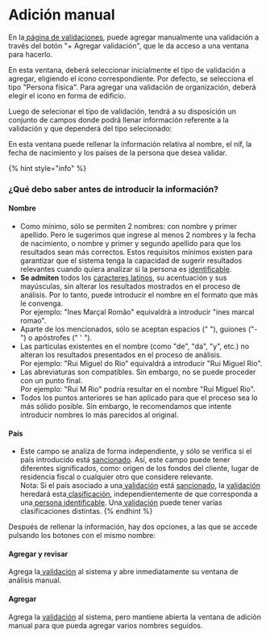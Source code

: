 # Adición manual

En la[ página de validaciones](./), puede agregar manualmente una validación a través del botón "+ Agregar validación", que le da acceso a una ventana para hacerlo.

En esta ventana, deberá seleccionar inicialmente el tipo de validación a agregar, eligiendo el icono correspondiente. Por defecto, se selecciona el tipo "Persona física". Para agregar una validación de organización, deberá elegir el icono en forma de edificio.

Luego de selecionar el tipo de validación, tendrá a su disposición un conjunto de campos donde podrá llenar información referente a la validación y que dependerá del tipo selecionado:



En esta ventana puede rellenar la información relativa al nombre, el nif, la fecha de nacimiento y los países de la persona que desea validar.

{% hint style="info" %}
### &#x20;¿Qué debo saber antes de introducir la información?

#### Nombre

* Como mínimo, sólo se permiten 2 nombres: con nombre y primer apellido. Pero le sugerimos que ingrese al menos 2 nombres y la fecha de nacimiento, o nombre y primer y segundo apellido para que los resultados sean más correctos. Estos requisitos mínimos existen para garantizar que el sistema tenga la capacidad de sugerir resultados relevantes cuando quiera analizar si la persona es [identificable](../../glossario/glossario-aplicacao.md#pessoa-identificavel).
* **Se admiten** todos los [caracteres latinos](https://en.wikipedia.org/wiki/ISO/IEC\_8859-1), su acentuación y sus mayúsculas, sin alterar los resultados mostrados en el proceso de análisis. Por lo tanto, puede introducir el nombre en el formato que más le convenga.\
  Por ejemplo: "Ines Marçal Romão" equivaldrá a introducir "ines marcal romao".
* Aparte de los mencionados, sólo se aceptan espacios (" "), guiones ("-") o apóstrofes (" ' ").
* Las partículas existentes en el nombre (como "de", "da", "y", etc.) no alteran los resultados presentados en el proceso de análisis.\
  Por ejemplo: "Rui Miguel do Rio" equivaldrá a introducir "Rui Miguel Rio".
* Las abreviaturas son compatibles. Sin embargo, no se puede proceder con un punto final.\
  Por ejemplo: "Rui M Rio" podría resultar en el nombre "Rui Miguel Rio".
* Todos los puntos anteriores se han aplicado para que el proceso sea lo más sólido posible. Sin embargo, le recomendamos que intente introducir nombres lo más parecidos al original.

#### País

* Este campo se analiza de forma independiente, y sólo se verifica si el país introducido está [sancionado](../../glossario/glossario-aplicacao.md#pais-sancionado). Así, este campo puede tener diferentes significados, como: origen de los fondos del cliente, lugar de residencia fiscal o cualquier otro que considere relevante.\
  Nota: Si el país asociado a una[ validación](../../glossario/glossario-aplicacao.md#validacion) está [sancionado](../../glossario/glossario-aplicacao.md#pais-sancionado), la [validación](../../glossario/glossario-aplicacao.md#validacion) heredará esta[ clasificación](../../glossario/glossario-aplicacao.md#validacion), independientemente de que corresponda a una[ persona identificable](../../glossario/glossario-aplicacao.md#persona-identificable). Una[ validación](../../glossario/glossario-aplicacao.md#validacion) puede tener varias clasificaciones distintas.&#x20;
{% endhint %}

Después de rellenar la información, hay dos opciones, a las que se accede pulsando los botones con el mismo nombre:

#### Agregar y revisar

Agrega la[ validación](../../glossario/glossario-aplicacao.md#validacion) al sistema y abre inmediatamente su ventana de análisis manual.

#### Agregar&#x20;

Agrega la [validación](../../glossario/glossario-aplicacao.md#validacion) al sistema, pero mantiene abierta la ventana de adición manual para que pueda agregar varios nombres seguidos.

